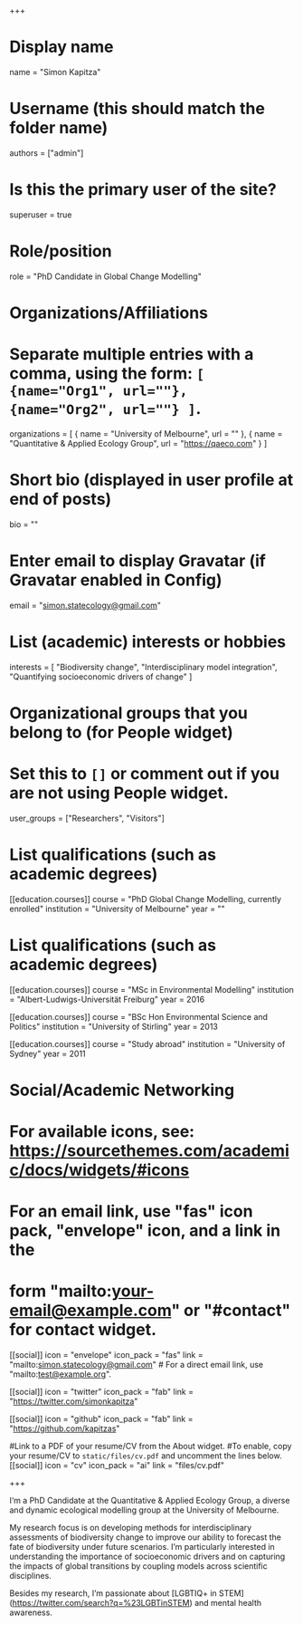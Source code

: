 +++
# Display name
name = "Simon Kapitza"

# Username (this should match the folder name)
authors = ["admin"]

# Is this the primary user of the site?
superuser = true

# Role/position
role = "PhD Candidate in Global Change Modelling"

# Organizations/Affiliations
#   Separate multiple entries with a comma, using the form: `[ {name="Org1", url=""}, {name="Org2", url=""} ]`.
organizations = [ { name = "University of Melbourne", url = "" }, { name = "Quantitative & Applied Ecology Group", url = "https://qaeco.com" } ]

# Short bio (displayed in user profile at end of posts)
bio = ""

# Enter email to display Gravatar (if Gravatar enabled in Config)
email = "simon.statecology@gmail.com"

# List (academic) interests or hobbies
interests = [
  "Biodiversity change",
  "Interdisciplinary model integration",
  "Quantifying socioeconomic drivers of change"
]

# Organizational groups that you belong to (for People widget)
#   Set this to `[]` or comment out if you are not using People widget.
user_groups = ["Researchers", "Visitors"]

# List qualifications (such as academic degrees)
[[education.courses]]
  course = "PhD Global Change Modelling, currently enrolled"
  institution = "University of Melbourne"
  year = ""

# List qualifications (such as academic degrees)
[[education.courses]]
  course = "MSc in Environmental Modelling"
  institution = "Albert-Ludwigs-Universität Freiburg"
  year = 2016

[[education.courses]]
  course = "BSc Hon Environmental Science and Politics"
  institution = "University of Stirling"
  year = 2013
  
  [[education.courses]]
  course = "Study abroad"
  institution = "University of Sydney"
  year = 2011

# Social/Academic Networking
# For available icons, see: https://sourcethemes.com/academic/docs/widgets/#icons
#   For an email link, use "fas" icon pack, "envelope" icon, and a link in the
#   form "mailto:your-email@example.com" or "#contact" for contact widget.

[[social]]
  icon = "envelope"
  icon_pack = "fas"
  link = "mailto:simon.statecology@gmail.com"  # For a direct email link, use "mailto:test@example.org".

[[social]]
  icon = "twitter"
  icon_pack = "fab"
  link = "https://twitter.com/simonkapitza"

[[social]]
  icon = "github"
  icon_pack = "fab"
  link = "https://github.com/kapitzas"

#Link to a PDF of your resume/CV from the About widget.
#To enable, copy your resume/CV to `static/files/cv.pdf` and uncomment the lines below.
[[social]]
  icon = "cv"
  icon_pack = "ai"
  link = "files/cv.pdf"

+++

I‘m a PhD Candidate at the Quantitative & Applied Ecology Group, a diverse and dynamic ecological modelling group at the University of Melbourne.

My research focus is on developing methods for interdisciplinary assessments of biodiversity change to improve our ability to forecast the fate of biodiversity under future scenarios. I’m particularly interested in understanding the importance of socioeconomic drivers and on capturing the impacts of global transitions by coupling models across scientific disciplines.

Besides my research, I’m passionate about [LGBTIQ+ in STEM] (https://twitter.com/search?q=%23LGBTinSTEM) and mental health awareness.

